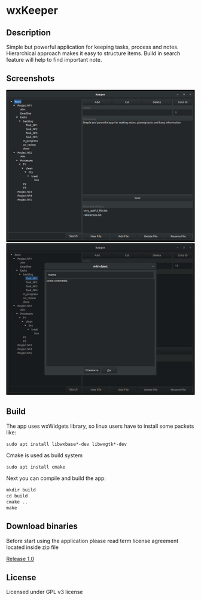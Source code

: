 # wxKeeper

## Description
Simple but powerful application for keeping tasks, process and notes.
Hierarchical approach makes it easy to structure items. Build in search feature 
will help to find important note.

## Screenshots
![](./screenshots/screenshot_main.png)
![](./screenshots/screenshot_new_item.png)

## Build
The app uses wxWidgets library, so linux users have to install some packets like:
```
sudo apt install libwxbase*-dev libwxgtk*-dev
```
Cmake is used as build system
```
sudo apt install cmake
```
Next you can compile and build the app:
```
mkdir build
cd build
cmake ..
make
```
## Download binaries
Before start using the application please read term license agreement located inside zip file

[Release 1.0](https://github.com/kudryashovda/wxKepper30/raw/master/releases/1.0/keep_win64_v1.0.zip)

## License

Licensed under GPL v3 license
